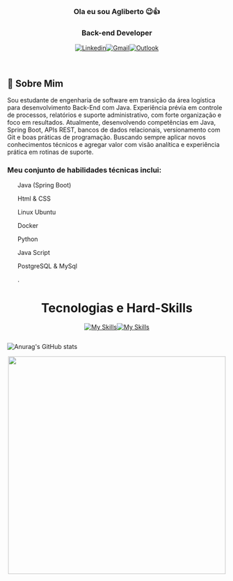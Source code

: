 <div align="center">

###  Ola  eu sou Agliberto 😉👍

### Back-end Developer 
<div align="center">

[![Linkedin](https://img.shields.io/badge/LinkedIn-0077B5?style=for-the-badge&logo=linkedin&logoColor=white)](https://www.linkedin.com/in/agliberto-junior/)[![Gmail](https://img.shields.io/badge/Gmail-D14836?style=for-the-badge&logo=gmail&logoColor=white)](mailto:(aglibertoluzalvesjunior@gmail.com))[![Outlook](https://img.shields.io/badge/OUTLOOK-BLUE?style=for-the-badge&logo=OUTLOOK&logoColor=BLUE)](mailto:(agliberto.junior@souunisales.com.br))



</div>

</div>
</br>
<div align="start" >
<h2>🚀 <b>Sobre Mim</b> </h2>
<p text-align="justify"> Sou estudante de engenharia de software em transição da área logística para desenvolvimento Back-End com Java. Experiência prévia em controle de processos, relatórios e suporte administrativo, com forte organização e foco em resultados. Atualmente, desenvolvendo competências em Java, Spring Boot, APIs REST, bancos de dados relacionais, versionamento com Git e boas práticas de programação. Buscando sempre aplicar novos conhecimentos técnicos e agregar valor com visão analítica e experiência prática em rotinas de suporte.</p>
<h3>Meu conjunto de habilidades técnicas inclui:
</h3>
 <ul>Java (Spring Boot)  </ul>
 <ul></ul>
 </h3>
 <ul>Html & CSS </ul>
 </h3>
 <ul>Linux Ubuntu</ul>
 </h3>
 <ul>Docker </ul>
 </h3>
 <ul>Python </ul>
 </h3>
 <ul>Java Script </ul>
 <ul> </ul>
 <ul>PostgreSQL & MySql </ul>
 <ul>.</ul>
</div>
<div style="display:  inline_block  "  align="center">

# <b>Tecnologias e Hard-Skills</b>

[![My Skills](https://skillicons.dev/icons?i=docker,spring,java,linux,powershell,git&perline=3)](https://skillicons.dev)[![My Skills](https://skillicons.dev/icons?i=html,css,javascript,mysql,postgresql,python&perline=3)](https://skillicons.dev)



</div>
<div style="display: inline-block; vertical-align: top;" align="center">

![Anurag's GitHub stats](https://github-readme-stats.vercel.app/api?username=AglibertoJR&show_icons&theme=dracula&includes_all_commits=true)




</div>
<br/>
                         <div align="center">
  <img src="https://media3.giphy.com/media/v1.Y2lkPTc5MGI3NjExNTR1eXpwb3lzemRzdWNqNm5maHN2NTNtNGYyaTRvcjN2ZmNwYW9sZyZlcD12MV9pbnRlcm5hbF9naWZfYnlfaWQmY3Q9Zw/WZHv70A7SWgYGcREaE/giphy.gif" width="500">
</div>

